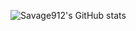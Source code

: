 ![Savage912's GitHub stats](https://github-readme-stats.vercel.app/api?username=Savage912-Official&include_all_commits=true&show_icons=true&hide_border=true&hide=stars&theme=github_dark)
